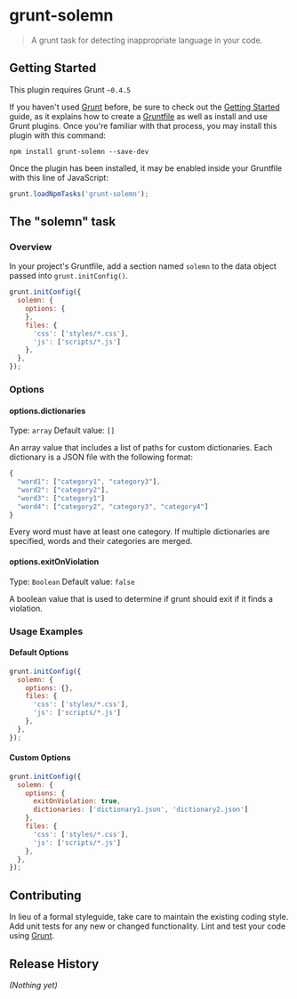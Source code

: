 # grunt-solemn

> A grunt task for detecting inappropriate language in your code.

## Getting Started
This plugin requires Grunt `~0.4.5`

If you haven't used [Grunt](http://gruntjs.com/) before, be sure to check out the [Getting Started](http://gruntjs.com/getting-started) guide, as it explains how to create a [Gruntfile](http://gruntjs.com/sample-gruntfile) as well as install and use Grunt plugins. Once you're familiar with that process, you may install this plugin with this command:

```shell
npm install grunt-solemn --save-dev
```

Once the plugin has been installed, it may be enabled inside your Gruntfile with this line of JavaScript:

```js
grunt.loadNpmTasks('grunt-solemn');
```

## The "solemn" task

### Overview
In your project's Gruntfile, add a section named `solemn` to the data object passed into `grunt.initConfig()`.

```js
grunt.initConfig({
  solemn: {
    options: {
    },
    files: {
      'css': ['styles/*.css'],
      'js': ['scripts/*.js']
    },
  },
});
```

### Options

#### options.dictionaries
Type: `array`
Default value: `[]`

An array value that includes a list of paths for custom dictionaries.  Each dictionary is a JSON file with the following format:

```js
{
  "word1": ["category1", "category3"],
  "word2": ["category2"],
  "word3": ["category1"]
  "word4": ["category2", "category3", "category4"]
}
```

Every word must have at least one category.  If multiple dictionaries are specified, words and their categories are merged.  

#### options.exitOnViolation
Type: `Boolean`
Default value: `false`

A boolean value that is used to determine if grunt should exit if it finds a violation.



### Usage Examples

#### Default Options

```js
grunt.initConfig({
  solemn: {
    options: {},
    files: {
      'css': ['styles/*.css'],
      'js': ['scripts/*.js']
    },
  },
});
```

#### Custom Options

```js
grunt.initConfig({
  solemn: {
    options: {
      exitOnViolation: true,
      dictionaries: ['dictionary1.json', 'dictionary2.json']
    },
    files: {
      'css': ['styles/*.css'],
      'js': ['scripts/*.js']
    },
  },
});
```

## Contributing
In lieu of a formal styleguide, take care to maintain the existing coding style. Add unit tests for any new or changed functionality. Lint and test your code using [Grunt](http://gruntjs.com/).

## Release History
_(Nothing yet)_
